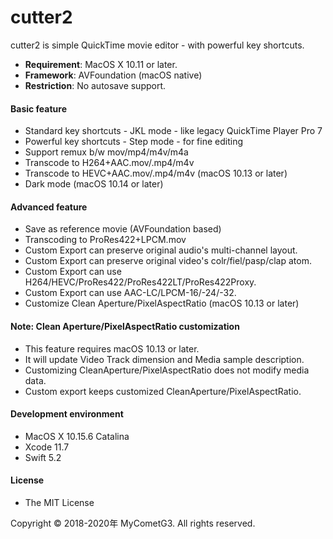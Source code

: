 # cutter2

cutter2 is simple QuickTime movie editor - with powerful key shortcuts.

- __Requirement__: MacOS X 10.11 or later.
- __Framework__: AVFoundation (macOS native)
- __Restriction__: No autosave support.

#### Basic feature
- Standard key shortcuts - JKL mode - like legacy QuickTime Player Pro 7
- Powerful key shortcuts - Step mode - for fine editing
- Support remux b/w mov/mp4/m4v/m4a
- Transcode to H264+AAC.mov/.mp4/m4v
- Transcode to HEVC+AAC.mov/.mp4/m4v (macOS 10.13 or later)
- Dark mode (macOS 10.14 or later)

#### Advanced feature
- Save as reference movie (AVFoundation based)
- Transcoding to ProRes422+LPCM.mov
- Custom Export can preserve original audio's multi-channel layout.
- Custom Export can preserve original video's colr/fiel/pasp/clap atom.
- Custom Export can use H264/HEVC/ProRes422/ProRes422LT/ProRes422Proxy.
- Custom Export can use AAC-LC/LPCM-16/-24/-32.
- Customize Clean Aperture/PixelAspectRatio (macOS 10.13 or later)

#### Note: Clean Aperture/PixelAspectRatio customization
- This feature requires macOS 10.13 or later.
- It will update Video Track dimension and Media sample description.
- Customizing CleanAperture/PixelAspectRatio does not modify media data.
- Custom export keeps customized CleanAperture/PixelAspectRatio.

#### Development environment
- MacOS X 10.15.6 Catalina
- Xcode 11.7
- Swift 5.2

#### License
- The MIT License

Copyright © 2018-2020年 MyCometG3. All rights reserved.
